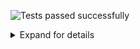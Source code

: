 ![Tests passed successfully](https://img.shields.io/badge/tests-1%20passed-success)
<details><summary>Expand for details</summary>
 
|Report|Passed|Failed|Skipped|Time|
|:---|---:|---:|---:|---:|
|🟢 fixtures/external/jest/jest-react-component-test-results.xml|1|||1000ms|
## 🟢 <a id="user-content-r0" href="#r0">fixtures/external/jest/jest-react-component-test-results.xml</a>
**1** tests were completed in **1000ms** with **1** passed, **0** failed and **0** skipped.
|Test suite|Passed|Failed|Skipped|Time|
|:---|---:|---:|---:|---:|
|🟢 [\<Component /\>](#r0s0)|1|||798ms|
### 🟢 <a id="user-content-r0s0" href="#r0s0">\<Component /\></a>
```
🟢 <Component /> should render properly
```
</details>
